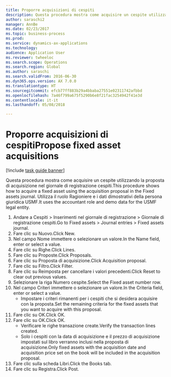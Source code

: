 ```yaml
--- 
title: Proporre acquisizioni di cespiti
description: Questa procedura mostra come acquisire un cespite utilizzando la proposta di acquisizione nel giornale di registrazione cespiti.
author: saraschi2
manager: AnnBe
ms.date: 02/23/2017
ms.topic: business-process
ms.prod: 
ms.service: dynamics-ax-applications
ms.technology: 
audience: Application User
ms.reviewer: twheeloc
ms.search.scope: Operations
ms.search.region: Global
ms.author: saraschi
ms.search.validFrom: 2016-06-30
ms.dyn365.ops.version: AX 7.0.0
ms.translationtype: HT
ms.sourcegitcommit: efcb77ff883b29a4bbaba27551e02311742afbbd
ms.openlocfilehash: 7a46f799a675f5290b6e8f21fac3254942f41e3d
ms.contentlocale: it-it
ms.lasthandoff: 05/08/2018

---
```

# <a name="propose-fixed-asset-acquisitions"></a><span data-ttu-id="6d31b-103">Proporre acquisizioni di cespiti</span><span class="sxs-lookup"><span data-stu-id="6d31b-103">Propose fixed asset acquisitions</span></span>

[!include [task guide banner](../../includes/task-guide-banner.md)]

<span data-ttu-id="6d31b-104">Questa procedura mostra come acquisire un cespite utilizzando la proposta di acquisizione nel giornale di registrazione cespiti.</span><span class="sxs-lookup"><span data-stu-id="6d31b-104">This procedure shows how to acquire a fixed asset using the acquisition proposal in the Fixed assets journal.</span></span> <span data-ttu-id="6d31b-105">Utilizza il ruolo Ragioniere e i dati dimostrativi della persona giuridica USMF.</span><span class="sxs-lookup"><span data-stu-id="6d31b-105">It uses the accountant role and demo data for the USMF legal entity.</span></span>

1. <span data-ttu-id="6d31b-106">Andare a Cespiti > Inserimenti nel giornale di registrazione > Giornale di registrazione cespiti.</span><span class="sxs-lookup"><span data-stu-id="6d31b-106">Go to Fixed assets > Journal entries > Fixed assets journal.</span></span>
2. <span data-ttu-id="6d31b-107">Fare clic su Nuovo.</span><span class="sxs-lookup"><span data-stu-id="6d31b-107">Click New.</span></span>
3. <span data-ttu-id="6d31b-108">Nel campo Nome immettere o selezionare un valore.</span><span class="sxs-lookup"><span data-stu-id="6d31b-108">In the Name field, enter or select a value.</span></span>
4. <span data-ttu-id="6d31b-109">Fare clic su Righe.</span><span class="sxs-lookup"><span data-stu-id="6d31b-109">Click Lines.</span></span>
5. <span data-ttu-id="6d31b-110">Fare clic su Proposte.</span><span class="sxs-lookup"><span data-stu-id="6d31b-110">Click Proposals.</span></span>
6. <span data-ttu-id="6d31b-111">Fare clic su Proposta di acquisizione.</span><span class="sxs-lookup"><span data-stu-id="6d31b-111">Click Acquisition proposal.</span></span>
7. <span data-ttu-id="6d31b-112">Fare clic su Filtro.</span><span class="sxs-lookup"><span data-stu-id="6d31b-112">Click Filter.</span></span>
8. <span data-ttu-id="6d31b-113">Fare clic su Reimposta per cancellare i valori precedenti.</span><span class="sxs-lookup"><span data-stu-id="6d31b-113">Click Reset to clear out previous values.</span></span>
9. <span data-ttu-id="6d31b-114">Selezionare la riga Numero cespite.</span><span class="sxs-lookup"><span data-stu-id="6d31b-114">Select the Fixed asset number row.</span></span>
10. <span data-ttu-id="6d31b-115">Nel campo Criteri immettere o selezionare un valore.</span><span class="sxs-lookup"><span data-stu-id="6d31b-115">In the Criteria field, enter or select a value.</span></span>
    * <span data-ttu-id="6d31b-116">Impostare i criteri rimanenti per i cespiti che si desidera acquisire con la proposta.</span><span class="sxs-lookup"><span data-stu-id="6d31b-116">Set the remaining criteria for the fixed assets that you want to acquire with this proposal.</span></span>  
11. <span data-ttu-id="6d31b-117">Fare clic su OK.</span><span class="sxs-lookup"><span data-stu-id="6d31b-117">Click OK.</span></span>
12. <span data-ttu-id="6d31b-118">Fare clic su OK.</span><span class="sxs-lookup"><span data-stu-id="6d31b-118">Click OK.</span></span>
    * <span data-ttu-id="6d31b-119">Verificare le righe transazione create.</span><span class="sxs-lookup"><span data-stu-id="6d31b-119">Verify the transaction lines created.</span></span>  
    * <span data-ttu-id="6d31b-120">Solo i cespiti con la data di acquisizione e il prezzo di acquisizione impostati sul libro verranno inclusi nella proposta di acquisizione.</span><span class="sxs-lookup"><span data-stu-id="6d31b-120">Only fixed assets with the acquisition date and acquisition price set on the book will be included in the acquisition proposal.</span></span>  
13. <span data-ttu-id="6d31b-121">Fare clic sulla scheda Libri.</span><span class="sxs-lookup"><span data-stu-id="6d31b-121">Click the Books tab.</span></span>
14. <span data-ttu-id="6d31b-122">Fare clic su Registra.</span><span class="sxs-lookup"><span data-stu-id="6d31b-122">Click Post.</span></span>


